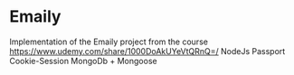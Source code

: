 # Emaily

Implementation of the Emaily project from the course https://www.udemy.com/share/1000DoAkUYeVtQRnQ=/
NodeJs
Passport
Cookie-Session
MongoDb + Mongoose
